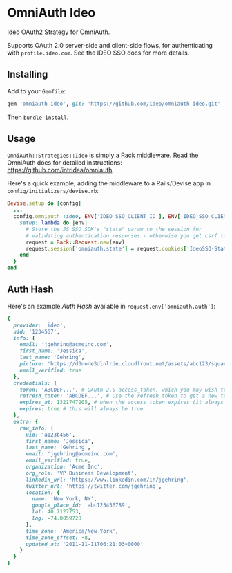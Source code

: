 # OmniAuth Ideo

Ideo OAuth2 Strategy for OmniAuth.

Supports OAuth 2.0 server-side and client-side flows, for authenticating with `profile.ideo.com`. See the IDEO SSO docs for more details.

## Installing

Add to your `Gemfile`:

```ruby
gem 'omniauth-ideo', git: 'https://github.com/ideo/omniauth-ideo.git'
```

Then `bundle install`.

## Usage

`OmniAuth::Strategies::Ideo` is simply a Rack middleware. Read the OmniAuth docs for detailed instructions: https://github.com/intridea/omniauth.

Here's a quick example, adding the middleware to a Rails/Devise app in `config/initializers/devise.rb`:

```ruby
Devise.setup do |config|
  ...
  config.omniauth :ideo, ENV['IDEO_SSO_CLIENT_ID'], ENV['IDEO_SSO_CLIENT_SECRET'], {
    setup: lambda do |env|
      # Store the JS SSO SDK's "state" param to the session for
      # validating authentication responses - otherwise you get csrf token errors
      request = Rack::Request.new(env)
      request.session['omniauth.state'] = request.cookies['IdeoSSO-State']
    end
  }
end
```

## Auth Hash

Here's an example *Auth Hash* available in `request.env['omniauth.auth']`:

```ruby
{
  provider: 'ideo',
  uid: '1234567',
  info: {
    email: 'jgehring@acmeinc.com',
    first_name: 'Jessica',
    last_name: 'Gehring',
    picture: 'https://d3none3dlnlrde.cloudfront.net/assets/abc123/square-1523036162.jpg',
    email_verified: true
  },
  credentials: {
    token: 'ABCDEF...', # OAuth 2.0 access_token, which you may wish to store
    refresh_token: 'ABCDEF...', # Use the refresh token to get a new token if it expires
    expires_at: 1321747205, # when the access token expires (it always will)
    expires: true # this will always be true
  },
  extra: {
    raw_info: {
      uid: 'a123b456',
      first_name: 'Jessica',
      last_name: 'Gehring',
      email: 'jgehring@acmeinc.com',
      email_verified: true,
      organization: 'Acme Inc',
      org_role: 'VP Business Development',
      linkedin_url: 'https://www.linkedin.com/in/jgehring',
      twitter_url: 'https://twitter.com/jgehring',
      location: {
        name: 'New York, NY',
        google_place_id: 'abc123456789',
        lat: 40.7127753,
        lng: -74.0059728
      },
      time_zone: 'America/New_York',
      time_zone_offset: -8,
      updated_at: '2011-11-11T06:21:03+0000'
    }
  }
}
```
